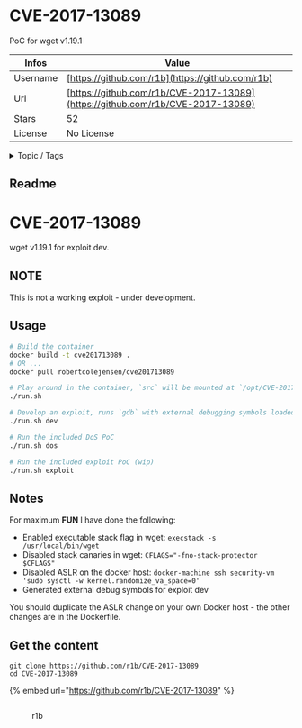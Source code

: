 # CVE-2017-13089

PoC for wget v1.19.1

| Infos    | Value                                                              |
| -------- | -------------------------------------------------------------------|
| Username | [https://github.com/r1b](https://github.com/r1b) |
| Url      | [https://github.com/r1b/CVE-2017-13089](https://github.com/r1b/CVE-2017-13089)                                               |
| Stars    | 52                                                          |
| License  | No License                                                        |

<details>

<summary>Topic / Tags</summary>

* cve-2017-13089* docker* security* wget

</details>

## Readme

# CVE-2017-13089

wget v1.19.1 for exploit dev.

## NOTE

This is not a working exploit - under development.

## Usage

```bash
# Build the container
docker build -t cve201713089 .
# OR ...
docker pull robertcolejensen/cve201713089

# Play around in the container, `src` will be mounted at `/opt/CVE-2017-13089/src`
./run.sh

# Develop an exploit, runs `gdb` with external debugging symbols loaded
./run.sh dev

# Run the included DoS PoC
./run.sh dos

# Run the included exploit PoC (wip)
./run.sh exploit
```

## Notes

For maximum **FUN** I have done the following:

* Enabled executable stack flag in wget: `execstack -s /usr/local/bin/wget`
* Disabled stack canaries in wget: `CFLAGS="-fno-stack-protector $CFLAGS"`
* Disabled ASLR on the docker host: `docker-machine ssh security-vm 'sudo sysctl -w kernel.randomize_va_space=0'`
* Generated external debug symbols for exploit dev

You should duplicate the ASLR change on your own Docker host - the other changes
are in the Dockerfile.



## Get the content

```
git clone https://github.com/r1b/CVE-2017-13089
cd CVE-2017-13089
```

{% embed url="https://github.com/r1b/CVE-2017-13089" %}

<figure><img src="https://avatars.githubusercontent.com/u/5550520?v=4" alt=""><figcaption><p>r1b</p></figcaption></figure>

